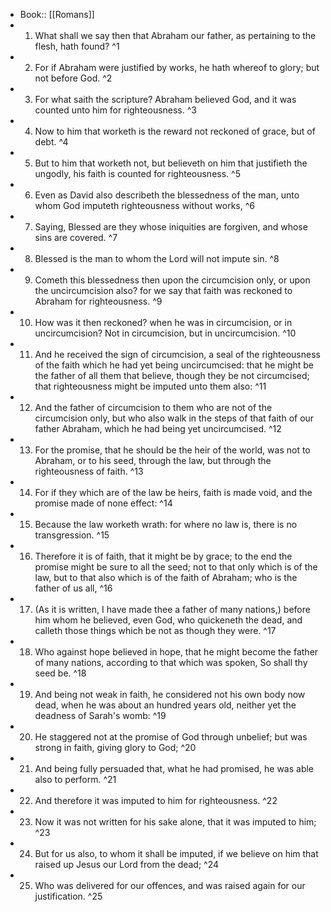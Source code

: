 - Book:: [[Romans]]
- 1. What shall we say then that Abraham our father, as pertaining to the flesh, hath found? ^1
- 2. For if Abraham were justified by works, he hath whereof to glory; but not before God. ^2
- 3. For what saith the scripture? Abraham believed God, and it was counted unto him for righteousness. ^3
- 4. Now to him that worketh is the reward not reckoned of grace, but of debt. ^4
- 5. But to him that worketh not, but believeth on him that justifieth the ungodly, his faith is counted for righteousness. ^5
- 6. Even as David also describeth the blessedness of the man, unto whom God imputeth righteousness without works, ^6
- 7. Saying, Blessed are they whose iniquities are forgiven, and whose sins are covered. ^7
- 8. Blessed is the man to whom the Lord will not impute sin. ^8
- 9. Cometh this blessedness then upon the circumcision only, or upon the uncircumcision also? for we say that faith was reckoned to Abraham for righteousness. ^9
- 10. How was it then reckoned? when he was in circumcision, or in uncircumcision? Not in circumcision, but in uncircumcision. ^10
- 11. And he received the sign of circumcision, a seal of the righteousness of the faith which he had yet being uncircumcised: that he might be the father of all them that believe, though they be not circumcised; that righteousness might be imputed unto them also: ^11
- 12. And the father of circumcision to them who are not of the circumcision only, but who also walk in the steps of that faith of our father Abraham, which he had being yet uncircumcised. ^12
- 13. For the promise, that he should be the heir of the world, was not to Abraham, or to his seed, through the law, but through the righteousness of faith. ^13
- 14. For if they which are of the law be heirs, faith is made void, and the promise made of none effect: ^14
- 15. Because the law worketh wrath: for where no law is, there is no transgression. ^15
- 16. Therefore it is of faith, that it might be by grace; to the end the promise might be sure to all the seed; not to that only which is of the law, but to that also which is of the faith of Abraham; who is the father of us all, ^16
- 17. (As it is written, I have made thee a father of many nations,) before him whom he believed, even God, who quickeneth the dead, and calleth those things which be not as though they were. ^17
- 18. Who against hope believed in hope, that he might become the father of many nations, according to that which was spoken, So shall thy seed be. ^18
- 19. And being not weak in faith, he considered not his own body now dead, when he was about an hundred years old, neither yet the deadness of Sarah's womb: ^19
- 20. He staggered not at the promise of God through unbelief; but was strong in faith, giving glory to God; ^20
- 21. And being fully persuaded that, what he had promised, he was able also to perform. ^21
- 22. And therefore it was imputed to him for righteousness. ^22
- 23. Now it was not written for his sake alone, that it was imputed to him; ^23
- 24. But for us also, to whom it shall be imputed, if we believe on him that raised up Jesus our Lord from the dead; ^24
- 25. Who was delivered for our offences, and was raised again for our justification. ^25
